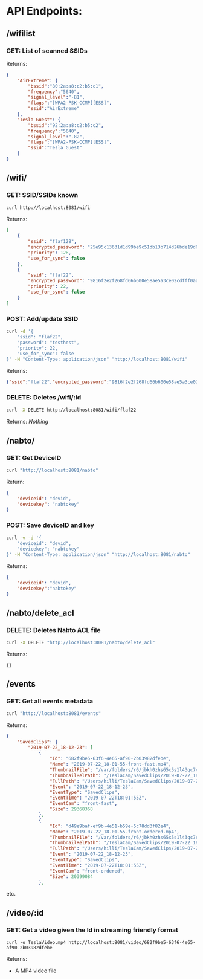 # API Endpoints:

## /wifilist
### GET: List of scanned SSIDs
Returns:
```json
{
    "AirExtreme": {
        "bssid":"80:2a:a8:c2:b5:c1",
        "frequency":"5640",
        "signal_level":"-81",
        "flags":"[WPA2-PSK-CCMP][ESS]",
        "ssid":"AirExtreme"
    },
    "Tesla Guest": {
        "bssid":"92:2a:a8:c2:b5:c2",
        "frequency":"5640",
        "signal_level":"-82",
        "flags":"[WPA2-PSK-CCMP][ESS]",
        "ssid":"Tesla Guest"
    }
}
```

## /wifi/
### GET: SSID/SSIDs known
```bash
curl http://localhost:8081/wifi
```

Returns:
```json
[
    {
        "ssid": "flaf128",
        "encrypted_password": "25e95c13631d1d99be9c51db13b714d26bde19d0d84851bf99a4bb2a4e2478da",
        "priority": 128,
        "use_for_sync": false
    },
    {
        "ssid": "flaf22",
        "encrypted_password": "9816f2e2f268fd66b600e58ae5a3ce02cdfff0aaa57750e918e77e772fb0871a",
        "priority": 22,
        "use_for_sync": false
    }
]
```

### POST: Add/update SSID
```bash
curl -d '{
    "ssid": "flaf22",
    "password": "testhest",
    "priority": 22,
    "use_for_sync": false
}' -H "Content-Type: application/json" "http://localhost:8081/wifi"
```

Returns:
```json
{"ssid":"flaf22","encrypted_password":"9816f2e2f268fd66b600e58ae5a3ce02cdfff0aaa57750e918e77e772fb0871a","priority":22,"use_for_sync":false}
```

### DELETE: Deletes /wifi/:id
```bash
curl -X DELETE http://localhost:8081/wifi/flaf22
```

Returns:
*Nothing*

## /nabto/
### GET: Get DeviceID
```bash
curl "http://localhost:8081/nabto"
```
Return:
```json
{
    "deviceid": "devid",
    "devicekey": "nabtokey"
}
```

### POST: Save deviceID and key
```bash
curl -v -d '{ 
    "deviceid": "devid", 
    "devicekey": "nabtokey"
}' -H "Content-Type: application/json" "http://localhost:8081/nabto"
```
Returns:
```json
{
    "deviceid": "devid",
    "devicekey":"nabtokey"
}
```


## /nabto/delete_acl
### DELETE: Deletes Nabto ACL file
```bash
curl -X DELETE "http://localhost:8081/nabto/delete_acl"
```
Returns:
```
{}
```

## /events
### GET: Get all events metadata
```bash
curl "http://localhost:8081/events"
```
Returns:
```json
{
    "SavedClips": {
        "2019-07-22_18-12-23": [
            {
                "Id": "682f9be5-63f6-4e65-af90-2b03982dfebe",
                "Name": "2019-07-22_18-01-55-front-fast.mp4",
                "ThumbnailFile": "/var/folders/r6/jbkh0zhs65x5s1l43qc7cz940000gn/T/ZeroStick/TeslaCam/SavedClips/2019-07-22_18-12-23/2019-07-22_18-01-55-front-fast.mp4.jpg",
                "ThumbnailRelPath": "/TeslaCam/SavedClips/2019-07-22_18-12-23/2019-07-22_18-01-55-front-fast.mp4.jpg",
                "FullPath": "/Users/hilli/TeslaCam/SavedClips/2019-07-22_18-12-23",
                "Event": "2019-07-22_18-12-23",
                "EventType": "SavedClips",
                "EventTime": "2019-07-22T18:01:55Z",
                "EventCam": "front-fast",
                "Size": 29368368
            },
            {
                "Id": "d49e9baf-ef9b-4e51-b59e-5c78dd3f82e4",
                "Name": "2019-07-22_18-01-55-front-ordered.mp4",
                "ThumbnailFile": "/var/folders/r6/jbkh0zhs65x5s1l43qc7cz940000gn/T/ZeroStick/TeslaCam/SavedClips/2019-07-22_18-12-23/2019-07-22_18-01-55-front-ordered.mp4.jpg",
                "ThumbnailRelPath": "/TeslaCam/SavedClips/2019-07-22_18-12-23/2019-07-22_18-01-55-front-ordered.mp4.jpg",
                "FullPath": "/Users/hilli/TeslaCam/SavedClips/2019-07-22_18-12-23",
                "Event": "2019-07-22_18-12-23",
                "EventType": "SavedClips",
                "EventTime": "2019-07-22T18:01:55Z",
                "EventCam": "front-ordered",
                "Size": 20399084
            },
```
etc.

## /video/:id
### GET: Get a video given the Id in streaming friendly format
```curl
curl -o TeslaVideo.mp4 http://localhost:8081/video/682f9be5-63f6-4e65-af90-2b03982dfebe
```
Returns:
- A MP4 video file
